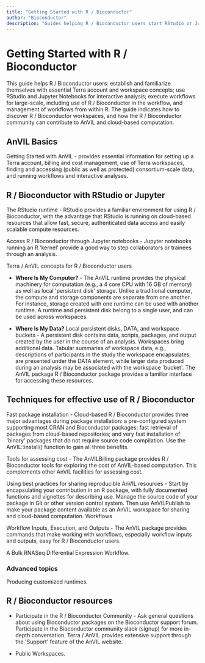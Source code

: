```yaml
---
title: "Getting Started with R / Bioconductor"
author: "Bioconductor"
description: "Guides helping R / Bioconductor users start RStudio or Jupyter for interactive analysis, and workflows for large-scale data processing."
---
```


# Getting Started with R / Bioconductor

This guide helps R / Bioconductor users: establish and familiarize themselves with essential Terra account and workspace concepts; use RStudio and Jupyter Notebooks for interactive analysis; execute workflows for large-scale, including use of R / Bioconductor in the workflow, and management of workflows from within R. The guide indicates how to discover R / Bioconductor workspaces, and how the R / Bioconductor community can contribute to AnVIL and cloud-based computation.

## AnVIL Basics

Getting Started with AnVIL -  provides essential information for setting up a Terra account, billing and cost management, use of Terra workspaces, finding and accessing (public as well as protected) consortium-scale data, and running workflows and interactive analyses.

## R / Bioconductor with RStudio or Jupyter

The RStudio runtime - RStudio provides a familiar environment for using R / Bioconductor, with the advantage that RStudio is running on cloud-based resources that allow fast, secure, authenticated data access and easily scalable compute resources.

Access R / Bioconductor through Jupyter notebooks - Jupyter notebooks running an R 'kernel' provide a good way to step collaborators or trainees through an analysis.

Terra / AnVIL concepts for R / Bioconductor users

- **Where Is My Computer?** - The AnVIL runtime provides the physical machinery for computation (e.g., a 4 core CPU with 16 GB of memory) as well as local 'persistent disk' storage. Unlike a traditional computer, the compute and storage components are separate from one another. For instance, storage created with one runtime can be used with another runtime. A runtime and persistent disk belong to a single user, and can be used across workspaces.

- **Where Is My Data?** Local persistent disks, DATA, and workspace buckets - A persistent disk contains data, scripts, packages, and output created by the user in the course of an analysis. Workspaces bring additional data. Tabular summaries of workspace data, e.g., descriptions of participants in the study the workspace encapsulates, are presented under the DATA element, while larger data produced during an analysis may be associated with the workspace 'bucket'. The AnVIL package R / Bioconductor package provides a familiar interface for accessing these resources.

## Techniques for effective use of R / Bioconductor

Fast package installation - Cloud-based R / Bioconductor provides three major advantages during package installation: a pre-configured system supporting most CRAN and Bioconductor packages; fast retrieval of packages from cloud-based repositories; and very fast installation of 'binary' packages that do not require source code compilation. Use the AnVIL::install() function to gain all three benefits.

Tools for assessing cost - The AnVILBilling package provides R / Bioconductor tools for exploring the cost of AnVIL-based computation. This complements other AnVIL facilities for assessing cost.

Using best practices for sharing reproducible AnVIL resources - Start by encapsulating your contribution in an R package, with fully documented functions and vignettes for describing use. Manage the source code of your package in Git or other version control system. Then use AnVILPublish to make your package content available as an AnVIL workspace for sharing and cloud-based computation.
Workflows

Workflow Inputs, Execution, and Outputs - The AnVIL package provides commands that make working with workflows, especially workflow inputs and outputs, easy for R / Bioconductor users.

A Bulk RNASeq Differential Expression Workflow.

### Advanced topics

Producing customized runtimes.

## R / Bioconductor resources

- Participate in the R / Bioconductor Community - Ask general questions about using Bioconductor packages on the Bioconductor support forum. Participate in the Bioconductor community slack (signup) for more in-depth conversation. Terra / AnVIL provides extensive support through the 'Support' feature of the AnVIL website.

- Public Workspaces.

